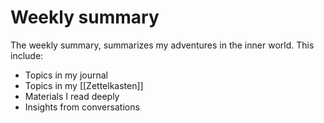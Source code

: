 # Weekly summary

The weekly summary, summarizes my adventures in the inner world. This include:

- Topics in my journal
- Topics in my [[Zettelkasten]]
- Materials I read deeply
- Insights from conversations

